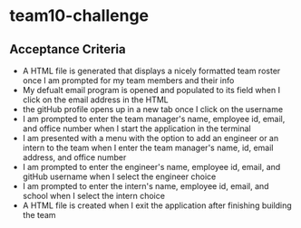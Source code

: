 # team10-challenge

## Acceptance Criteria
 - A HTML file is generated that displays a nicely formatted team roster once I 
am prompted for my team members and their info
- My defualt email program is opened and populated to its field when I click on
the email address in the HTML
- the gitHub profile opens up in a new tab once I click on the username
- I am prompted to enter the team manager's name, employee id, email, and 
office number when I start the application in the terminal
- I am presented with a menu with the option to add an engineer or an intern
to the team when I enter the team manager's name, id, email address, and office number
- I am prompted to enter the engineer's name, employee id, email, and gitHub username
 when I select the engineer choice
- I am prompted to enter the intern's name, employee id, email, and school when I select the
intern choice
- A HTML file is created when I exit the application after finishing building the team
